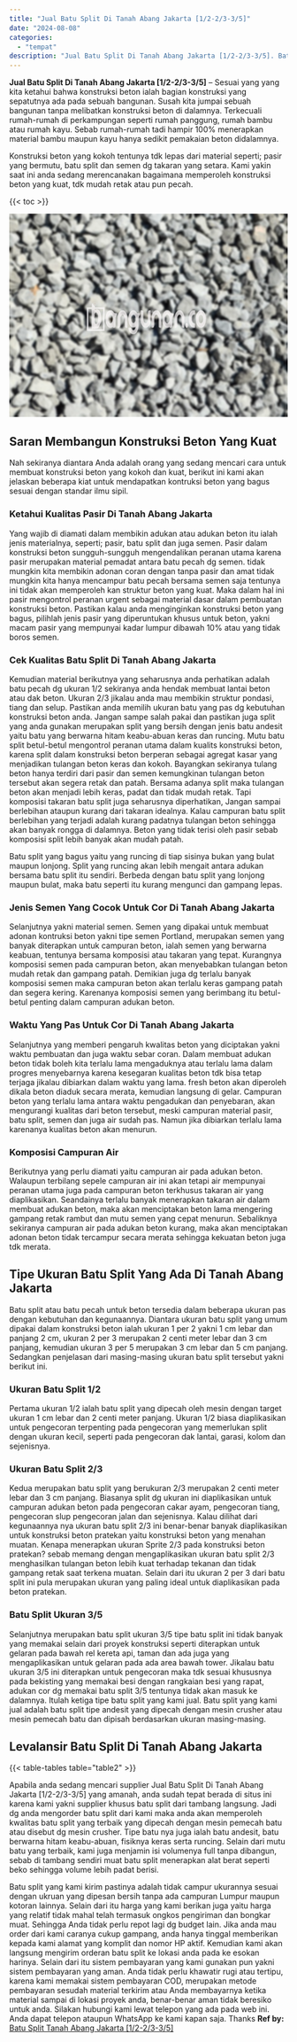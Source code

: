 ```yaml
---
title: "Jual Batu Split Di Tanah Abang Jakarta [1/2-2/3-3/5]"
date: "2024-08-08"
categories: 
  - "tempat"
description: "Jual Batu Split Di Tanah Abang Jakarta [1/2-2/3-3/5]. Batu split yang kami kirim pastinya adalah tidak campur ukurannya sesuai dengan ukruan yang dipesan ber..."
---
```


**Jual Batu Split Di Tanah Abang Jakarta \[1/2-2/3-3/5\]** – Sesuai yang yang kita ketahui bahwa konstruksi beton ialah bagian konstruksi yang sepatutnya ada pada sebuah bangunan. Susah kita jumpai sebuah bangunan tanpa melibatkan konstruksi beton di dalamnya. Terkecuali rumah-rumah di perkampungan seperti rumah panggung, rumah bambu atau rumah kayu. Sebab rumah-rumah tadi hampir 100% menerapkan material bambu maupun kayu hanya sedikit pemakaian beton didalamnya.

Konstruksi beton yang kokoh tentunya tdk lepas dari material seperti; pasir yang bermutu, batu split dan semen dg takaran yang setara. Kami yakin saat ini anda sedang merencanakan bagaimana memperoleh konstruksi beton yang kuat, tdk mudah retak atau pun pecah.

{{< toc >}}

![Jual Batu Split Di Tanah Abang Jakarta [1/2-2/3-3/5]](/images/jual-batu-split-11.png)

## Saran Membangun Konstruksi Beton Yang Kuat

Nah sekiranya diantara Anda adalah orang yang sedang mencari cara untuk membuat konstruksi beton yang kokoh dan kuat, berikut ini kami akan jelaskan beberapa kiat untuk mendapatkan kontruksi beton yang bagus sesuai dengan standar ilmu sipil.

### Ketahui Kualitas Pasir Di Tanah Abang Jakarta

Yang wajib di diamati dalam membikin adukan atau adukan beton itu ialah jenis materialnya, seperti; pasir, batu split dan juga semen. Pasir dalam konstruksi beton sungguh-sungguh mengendalikan peranan utama karena pasir merupakan material pemadat antara batu pecah dg semen. tidak mungkin kita membikin adonan coran dengan tanpa pasir dan amat tidak mungkin kita hanya mencampur batu pecah bersama semen saja tentunya ini tidak akan memperoleh kan struktur beton yang kuat. Maka dalam hal ini pasir mengontrol peranan urgent sebagai material dasar dalam pembuatan konstruksi beton. Pastikan kalau anda menginginkan konstruksi beton yang bagus, pilihlah jenis pasir yang diperuntukan khusus untuk beton, yakni macam pasir yang mempunyai kadar lumpur dibawah 10% atau yang tidak boros semen.

### Cek Kualitas Batu Split Di Tanah Abang Jakarta

Kemudian material berikutnya yang seharusnya anda perhatikan adalah batu pecah dg ukuran 1/2 sekiranya anda hendak membuat lantai beton atau dak beton. Ukuran 2/3 jikalau anda mau membikin struktur pondasi, tiang dan selup. Pastikan anda memilih ukuran batu yang pas dg kebutuhan konstruksi beton anda. Jangan sampe salah pakai dan pastikan juga split yang anda gunakan merupakan split yang bersih dengan jenis batu andesit yaitu batu yang berwarna hitam keabu-abuan keras dan runcing. Mutu batu split betul-betul mengontrol peranan utama dalam kualits konstruksi beton, karena split dalam konstruksi beton berperan sebagai agregat kasar yang menjadikan tulangan beton keras dan kokoh. Bayangkan sekiranya tulang beton hanya terdiri dari pasir dan semen kemungkinan tulangan beton tersebut akan segera retak dan patah. Bersama adanya split maka tulangan beton akan menjadi lebih keras, padat dan tidak mudah retak. Tapi komposisi takaran batu split juga seharusnya diperhatikan, Jangan sampai berlebihan ataupun kurang dari takaran idealnya. Kalau campuran batu split berlebihan yang terjadi adalah kurang padatnya tulangan beton sehingga akan banyak rongga di dalamnya. Beton yang tidak terisi oleh pasir sebab komposisi split lebih banyak akan mudah patah.

Batu split yang bagus yaitu yang runcing di tiap sisinya bukan yang bulat maupun lonjong. Split yang runcing akan lebih mengait antara adukan bersama batu split itu sendiri. Berbeda dengan batu split yang lonjong maupun bulat, maka batu seperti itu kurang mengunci dan gampang lepas.

### Jenis Semen Yang Cocok Untuk Cor Di Tanah Abang Jakarta

Selanjutnya yakni material semen. Semen yang dipakai untuk membuat adonan kontruksi beton yakni tipe semen Portland, merupakan semen yang banyak diterapkan untuk campuran beton, ialah semen yang berwarna keabuan, tentunya bersama komposisi atau takaran yang tepat. Kurangnya komposisi semen pada campuran beton, akan menyebabkan tulangan beton mudah retak dan gampang patah. Demikian juga dg terlalu banyak komposisi semen maka campuran beton akan terlalu keras gampang patah dan segera kering. Karenanya komposisi semen yang berimbang itu betul-betul penting dalam campuran adukan beton.

### Waktu Yang Pas Untuk Cor Di Tanah Abang Jakarta

Selanjutnya yang memberi pengaruh kwalitas beton yang diciptakan yakni waktu pembuatan dan juga waktu sebar coran. Dalam membuat adukan beton tidak boleh kita terlalu lama mengaduknya atau terlalu lama dalam progres menyebarnya karena kesegaran kualitas beton tdk bisa tetap terjaga jikalau dibiarkan dalam waktu yang lama. fresh beton akan diperoleh dikala beton diaduk secara merata, kemudian langsung di gelar. Campuran beton yang terlalu lama antara waktu pengadukan dan penyebaran, akan mengurangi kualitas dari beton tersebut, meski campuran material pasir, batu split, semen dan juga air sudah pas. Namun jika dibiarkan terlalu lama karenanya kualitas beton akan menurun.

### Komposisi Campuran Air

Berikutnya yang perlu diamati yaitu campuran air pada adukan beton. Walaupun terbilang sepele campuran air ini akan tetapi air mempunyai peranan utama juga pada campuran beton terkhusus takaran air yang diaplikasikan. Seandainya terlalu banyak menerapkan takaran air dalam membuat adukan beton, maka akan menciptakan beton lama mengering gampang retak rambut dan mutu semen yang cepat menurun. Sebaliknya sekiranya campuran air pada adukan beton kurang, maka akan menciptakan adonan beton tidak tercampur secara merata sehingga kekuatan beton juga tdk merata.

## Tipe Ukuran Batu Split Yang Ada Di Tanah Abang Jakarta

Batu split atau batu pecah untuk beton tersedia dalam beberapa ukuran pas dengan kebutuhan dan kegunaannya. Diantara ukuran batu split yang umum dipakai dalam konstruksi beton ialah ukuran 1 per 2 yakni 1 cm lebar dan panjang 2 cm, ukuran 2 per 3 merupakan 2 centi meter lebar dan 3 cm panjang, kemudian ukuran 3 per 5 merupakan 3 cm lebar dan 5 cm panjang. Sedangkan penjelasan dari masing-masing ukuran batu split tersebut yakni berikut ini.

### Ukuran Batu Split 1/2

Pertama ukuran 1/2 ialah batu split yang dipecah oleh mesin dengan target ukuran 1 cm lebar dan 2 centi meter panjang. Ukuran 1/2 biasa diaplikasikan untuk pengecoran terpenting pada pengecoran yang memerlukan split dengan ukuran kecil, seperti pada pengecoran dak lantai, garasi, kolom dan sejenisnya.

### Ukuran Batu Split 2/3

Kedua merupakan batu split yang berukuran 2/3 merupakan 2 centi meter lebar dan 3 cm panjang. Biasanya split dg ukuran ini diaplikasikan untuk campuran adukan beton pada pengecoran cakar ayam, pengecoran tiang, pengecoran slup pengecoran jalan dan sejenisnya. Kalau dilihat dari kegunaannya nya ukuran batu split 2/3 ini benar-benar banyak diaplikasikan untuk konstruksi beton pratekan yaitu konstruksi beton yang menahan muatan. Kenapa menerapkan ukuran Sprite 2/3 pada konstruksi beton pratekan? sebab memang dengan mengaplikasikan ukuran batu split 2/3 menghasilkan tulangan beton lebih kuat terhadap tekanan dan tidak gampang retak saat terkena muatan. Selain dari itu ukuran 2 per 3 dari batu split ini pula merupakan ukuran yang paling ideal untuk diaplikasikan pada beton pratekan.

### Batu Split Ukuran 3/5

Selanjutnya merupakan batu split ukuran 3/5 tipe batu split ini tidak banyak yang memakai selain dari proyek konstruksi seperti diterapkan untuk gelaran pada bawah rel kereta api, taman dan ada juga yang mengaplikasikan untuk gelaran pada ada area bawah tower. Jikalau batu ukuran 3/5 ini diterapkan untuk pengecoran maka tdk sesuai khususnya pada bekisting yang memakai besi dengan rangkaian besi yang rapat, adukan cor dg memakai batu split 3/5 tentunya tidak akan masuk ke dalamnya. Itulah ketiga tipe batu split yang kami jual. Batu split yang kami jual adalah batu split tipe andesit yang dipecah dengan mesin crusher atau mesin pemecah batu dan dipisah berdasarkan ukuran masing-masing.

## Levalansir Batu Split Di Tanah Abang Jakarta

{{< table-tables table="table2" >}}

Apabila anda sedang mencari supplier Jual Batu Split Di Tanah Abang Jakarta \[1/2-2/3-3/5\] yang amanah, anda sudah tepat berada di situs ini karena kami yakni supplier khusus batu split dari tambang langsung. Jadi dg anda mengorder batu split dari kami maka anda akan memperoleh kwalitas batu split yang terbaik yang dipecah dengan mesin pemecah batu atau disebut dg mesin crusher. Tipe batu nya juga ialah batu andesit, batu berwarna hitam keabu-abuan, fisiknya keras serta runcing. Selain dari mutu batu yang terbaik, kami juga menjamin isi volumenya full tanpa dibangun, sebab di tambang sendiri muat batu split menerapkan alat berat seperti beko sehingga volume lebih padat berisi.

Batu split yang kami kirim pastinya adalah tidak campur ukurannya sesuai dengan ukruan yang dipesan bersih tanpa ada campuran Lumpur maupun kotoran lainnya. Selain dari itu harga yang kami berikan juga yaitu harga yang relatif tidak mahal telah termasuk ongkos pengiriman dan bongkar muat. Sehingga Anda tidak perlu repot lagi dg budget lain. Jika anda mau order dari kami caranya cukup gampang, anda hanya tinggal memberikan kepada kami alamat yang komplit dan nomor HP aktif. Kemudian kami akan langsung mengirim orderan batu split ke lokasi anda pada ke esokan harinya. Selain dari itu sistem pembayaran yang kami gunakan pun yakni sistem pembayaran yang aman. Anda tidak perlu khawatir rugi atau tertipu, karena kami memakai sistem pembayaran COD, merupakan metode pembayaran sesudah material terkirim atau Anda membayarnya ketika material sampai di lokasi proyek anda, benar-benar aman tidak beresiko untuk anda. Silakan hubungi kami lewat telepon yang ada pada web ini. Anda dapat telepon ataupun WhatsApp ke kami kapan saja. Thanks
**Ref by:** [Batu Split Tanah Abang Jakarta [1/2-2/3-3/5]](https://id.wikipedia.org/wiki/Batu)

